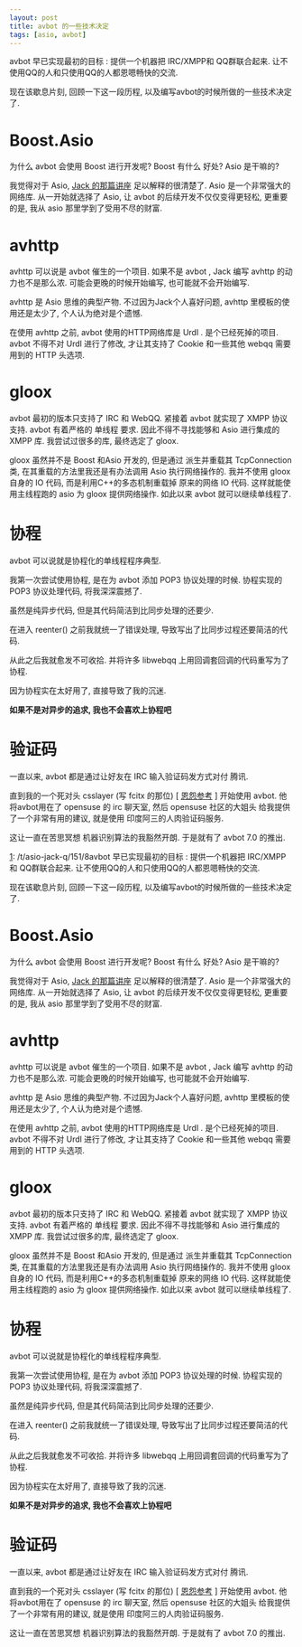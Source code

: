 ```yaml
---
layout: post
title: avbot 的一些技术决定
tags: [asio, avbot]
---
```


avbot 早已实现最初的目标 : 提供一个机器把 IRC/XMPP和 QQ群联合起来. 让不使用QQ的人和只使用QQ的人都恩嗯畅快的交流.

现在该歇息片刻, 回顾一下这一段历程, 以及编写avbot的时候所做的一些技术决定了.


# Boost.Asio
 为什么 avbot 会使用 Boost 进行开发呢? Boost 有什么 好处? Asio 是干嘛的?

我觉得对于 Asio,  [Jack 的那篇讲座][1]  足以解释的很清楚了.  Asio 是一个非常强大的网络库. 从一开始就选择了 Asio, 让 avbot 的后续开发不仅仅变得更轻松, 更重要的是, 我从 asio 那里学到了受用不尽的财富.

# avhttp

avhttp 可以说是 avbot 催生的一个项目. 如果不是 avbot , Jack 编写 avhttp 的动力也不是那么浓. 可能会更晚的时候开始编写, 也可能就不会开始编写.

avhttp 是 Asio 思维的典型产物. 不过因为Jack个人喜好问题,  avhttp 里模板的使用还是太少了, 个人认为绝对是个遗憾.

在使用 avhttp 之前, avbot 使用的HTTP网络库是 Urdl . 是个已经死掉的项目. avbot 不得不对 Urdl 进行了修改, 才让其支持了 Cookie 和一些其他 webqq 需要用到的 HTTP 头选项.


# gloox

avbot 最初的版本只支持了  IRC 和 WebQQ. 紧接着 avbot 就实现了 XMPP 协议支持. avbot 有着严格的 单线程 要求. 因此不得不寻找能够和 Asio 进行集成的 XMPP 库.  我尝试过很多的库, 最终选定了 gloox. 

gloox 虽然并不是 Boost 和Asio 开发的, 但是通过 派生并重载其 TcpConnection 类, 在其重载的方法里我还是有办法调用 Asio 执行网络操作的.  我并不使用 gloox 自身的 IO 代码, 而是利用C++的多态机制重载掉 原来的网络  IO 代码. 这样就能使用主线程跑的 asio 为 gloox 提供网络操作. 如此以来 avbot 就可以继续单线程了.

# 协程

avbot 可以说就是协程化的单线程程序典型. 

我第一次尝试使用协程,  是在为 avbot 添加 POP3 协议处理的时候. 协程实现的 POP3 协议处理代码, 将我深深震撼了.

虽然是纯异步代码, 但是其代码简洁到比同步处理的还要少. 

在进入 reenter() 之前我就统一了错误处理, 导致写出了比同步过程还要简洁的代码.

从此之后我就愈发不可收拾. 并将许多 libwebqq 上用回调套回调的代码重写为了协程.

因为协程实在太好用了, 直接导致了我的沉迷.

**如果不是对异步的追求, 我也不会喜欢上协程吧**

# 验证码

一直以来, avbot 都是通过让好友在 IRC 输入验证码发方式对付 腾讯.

直到我的一个死对头 csslayer (写 fcitx 的那位)  \[ [恩怨参考](http://microcai.org/2013/04/06/fcitx-gpl-valation.html)   \] 开始使用 avbot. 他将avbot用在了 opensuse 的 irc 聊天室, 然后 opensuse 社区的大姐头 给我提供了一个非常有用的建议, 就是使用 印度阿三的人肉验证码服务.

这让一直在苦思冥想 机器识别算法的我豁然开朗. 于是就有了 avbot 7.0 的推出.


  [1]: /t/asio-jack-q/151/8avbot 早已实现最初的目标 : 提供一个机器把 IRC/XMPP和 QQ群联合起来. 让不使用QQ的人和只使用QQ的人都恩嗯畅快的交流.

现在该歇息片刻, 回顾一下这一段历程, 以及编写avbot的时候所做的一些技术决定了.


# Boost.Asio
 为什么 avbot 会使用 Boost 进行开发呢? Boost 有什么 好处? Asio 是干嘛的?

我觉得对于 Asio,  [Jack 的那篇讲座][1]  足以解释的很清楚了.  Asio 是一个非常强大的网络库. 从一开始就选择了 Asio, 让 avbot 的后续开发不仅仅变得更轻松, 更重要的是, 我从 asio 那里学到了受用不尽的财富.

# avhttp

avhttp 可以说是 avbot 催生的一个项目. 如果不是 avbot , Jack 编写 avhttp 的动力也不是那么浓. 可能会更晚的时候开始编写, 也可能就不会开始编写.

avhttp 是 Asio 思维的典型产物. 不过因为Jack个人喜好问题,  avhttp 里模板的使用还是太少了, 个人认为绝对是个遗憾.

在使用 avhttp 之前, avbot 使用的HTTP网络库是 Urdl . 是个已经死掉的项目. avbot 不得不对 Urdl 进行了修改, 才让其支持了 Cookie 和一些其他 webqq 需要用到的 HTTP 头选项.


# gloox

avbot 最初的版本只支持了  IRC 和 WebQQ. 紧接着 avbot 就实现了 XMPP 协议支持. avbot 有着严格的 单线程 要求. 因此不得不寻找能够和 Asio 进行集成的 XMPP 库.  我尝试过很多的库, 最终选定了 gloox. 

gloox 虽然并不是 Boost 和Asio 开发的, 但是通过 派生并重载其 TcpConnection 类, 在其重载的方法里我还是有办法调用 Asio 执行网络操作的.  我并不使用 gloox 自身的 IO 代码, 而是利用C++的多态机制重载掉 原来的网络  IO 代码. 这样就能使用主线程跑的 asio 为 gloox 提供网络操作. 如此以来 avbot 就可以继续单线程了.

# 协程

avbot 可以说就是协程化的单线程程序典型. 

我第一次尝试使用协程,  是在为 avbot 添加 POP3 协议处理的时候. 协程实现的 POP3 协议处理代码, 将我深深震撼了.

虽然是纯异步代码, 但是其代码简洁到比同步处理的还要少. 

在进入 reenter() 之前我就统一了错误处理, 导致写出了比同步过程还要简洁的代码.

从此之后我就愈发不可收拾. 并将许多 libwebqq 上用回调套回调的代码重写为了协程.

因为协程实在太好用了, 直接导致了我的沉迷.

**如果不是对异步的追求, 我也不会喜欢上协程吧**

# 验证码

一直以来, avbot 都是通过让好友在 IRC 输入验证码发方式对付 腾讯.

直到我的一个死对头 csslayer (写 fcitx 的那位)  \[ [恩怨参考](http://microcai.org/2013/04/06/fcitx-gpl-valation.html)   \] 开始使用 avbot. 他将avbot用在了 opensuse 的 irc 聊天室, 然后 opensuse 社区的大姐头 给我提供了一个非常有用的建议, 就是使用 印度阿三的人肉验证码服务.

这让一直在苦思冥想 机器识别算法的我豁然开朗. 于是就有了 avbot 7.0 的推出.


  [1]: /t/asio-jack-q/151/8
